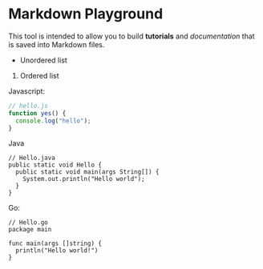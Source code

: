# Markdown Playground

This tool is intended to allow you to build **tutorials** and _documentation_ that is saved into Markdown files.

- Unordered list
1. Ordered list

Javascript:

```javascript
// hello.js
function yes() {
  console.log("hello");
}
```

Java

```
// Hello.java
public static void Hello {
  public static void main(args String[]) {
    System.out.println("Hello world");
  }
}
```

Go:

```
// Hello.go
package main

func main(args []string) {
  println("Hello world!")
}
```